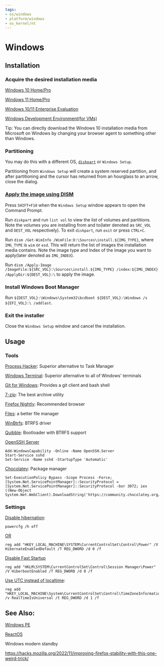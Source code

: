 ```yaml
---
tags:
- os/windows
- platform/windows
- os_kernel/nt
---
```

# Windows
## Installation
### Acquire the desired installation media
[Windows 10 Home/Pro](https://www.microsoft.com/en-us/software-download/windows10ISO)

[Windows 11 Home/Pro](https://www.microsoft.com/en-us/software-download/windows11)

[Windows 10/11 Enterprise Evaluation](https://www.microsoft.com/en-us/evalcenter/evaluate-windows-11-enterprise)

[Windows Development Environment(for VMs)](https://developer.microsoft.com/en-us/windows/downloads/virtual-machines/)

Tip: You can directly download the Windows 10 installation media from Microsoft on Windows by changing your browser agent to something other than Windows.

### Partitioning
You may do this with a different OS, [`diskpart`](https://docs.microsoft.com/en-us/windows-server/administration/windows-commands/diskpart) or `Windows Setup`.

Partitioning from `Windows Setup` will create a system reserved partition, and after partitioning and the cursor has returned from an hourglass to an arrow, close the dialog.

### [Apply the image using DISM](https://www.tenforums.com/tutorials/84331-apply-windows-image-using-dism-instead-clean-install.html)
Press `SHIFT+F10` when the `Windows Setup` window appears to open the Command Prompt.

Run `diskpart` and run `list vol` to view the list of volumes and partitions. Note the volumes you are installing from and to(later denoted as `SRC_VOL` and `DEST_VOL` respectively). To exit `diskpart`, run `exit` or press `CTRL+C`.

Run `dism /Get-WimInfo /WimFile:D:\Sources\install.${IMG_TYPE}`, where `IMG_TYPE` is `wim` or `esd`. This will return the list of images the installation media contains. Note the image type and Index of the image you want to apply(later denoted as `IMG_INDEX`).

Run `dism /Apply-Image /ImageFile:${SRC_VOL}:\Sources\install.${IMG_TYPE} /index:${IMG_INDEX} /ApplyDir:${DEST_VOL}:\` to apply the image.

### Install Windows Boot Manager
Run `${DEST_VOL}:\Windows\System32\bcdboot ${DEST_VOL}:\Windows /s ${EFI_VOL}:\ /addlast`.

### Exit the installer
Close the `Windows Setup` window and cancel the installation.

## Usage
### Tools
[Process Hacker](https://github.com/processhacker/processhacker): Superior alternative to Task Manager

[Windows Terminal](https://github.com/microsoft/terminal): Superior alternative to all of Windows' terminals

[Git for Windows](https://gitforwindows.org/): Provides a git client and bash shell

[7-zip](https://www.7-zip.org/): The best archive utility

[Firefox Nightly](https://www.mozilla.org/en-US/firefox/all/#product-desktop-nightly): Recommended browser

[Files](https://github.com/files-community/Files): a better file manager

[WinBtrfs](https://github.com/maharmstone/btrfs): BTRFS driver

[Quibble](https://github.com/maharmstone/quibble): Bootloader with BTRFS support

[OpenSSH Server](https://learn.microsoft.com/en-us/windows-server/administration/openssh/openssh_install_firstuse?tabs=powershell)
```
Add-WindowsCapability -Online -Name OpenSSH.Server
Start-Service sshd
Set-Service -Name sshd -StartupType 'Automatic'
```
[Chocolatey](https://docs.chocolatey.org/en-us/choco/setup): Package manager
```
Set-ExecutionPolicy Bypass -Scope Process -Force; [System.Net.ServicePointManager]::SecurityProtocol = [System.Net.ServicePointManager]::SecurityProtocol -bor 3072; iex ((New-Object System.Net.WebClient).DownloadString('https://community.chocolatey.org/install.ps1'))
```

### Settings

[Disable hibernation](https://docs.microsoft.com/en-us/troubleshoot/windows-client/deployment/disable-and-re-enable-hibernation): 
```
powercfg /h off
```

[OR](https://www.elevenforum.com/t/enable-or-disable-hibernate-in-windows-11.1894)
```
reg add "HKEY_LOCAL_MACHINE\SYSTEM\CurrentControlSet\Control\Power" /V HibernateEnabledDefault /T REG_DWORD /d 0 /f
```

[Disable Fast Startup](https://www.tenforums.com/tutorials/4189-turn-off-fast-startup-windows-10-a.html#option2)
```
reg add "HKLM\SYSTEM\CurrentControlSet\Control\Session Manager\Power" /V HiberbootEnabled /T REG_DWORD /d 0 /f
```

[Use UTC instead of localtime](https://devblogs.microsoft.com/oldnewthing/20040902-00/?p=37983):
```
reg add "HKEY_LOCAL_MACHINE\System\CurrentControlSet\Control\TimeZoneInformation" /v RealTimeIsUniversal /t REG_DWORD /d 1 /f
```



## See Also:
[Windows PE](https://docs.microsoft.com/en-us/windows-hardware/manufacture/desktop/winpe-intro)

[ReactOS](https://reactos.org/)

Windows modern standby

https://hacks.mozilla.org/2022/11/improving-firefox-stability-with-this-one-weird-trick/